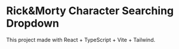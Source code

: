 # Rick&Morty Character Searching Dropdown

This project made with React + TypeScript + Vite + Tailwind.
